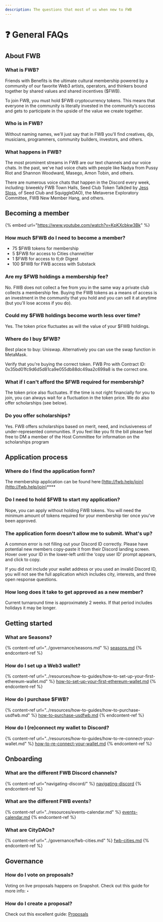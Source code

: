 ```yaml
---
description: The questions that most of us when new to FWB
---
```


# ❓ General FAQs

## About FWB

### What is FWB?

Friends with Benefits is the ultimate cultural membership powered by a community of our favorite Web3 artists, operators, and thinkers bound together by shared values and shared incentives ($FWB).

To join FWB, you must hold $FWB cryptocurrency tokens. This means that everyone in the community is literally invested in the community’s success and gets to participate in the upside of the value we create together.

### Who is in FWB?

Without naming names, we'll just say that in FWB you'll find creatives, djs, musicians, programmers, community builders, investors, and others.

### What happens in FWB?

The most prominent streams in FWB are our text channels and our voice chats. In the past, we've had voice chats with people like Nadya from Pussy Riot and Shannon Woodward, Masego, Amon Tobin, and others.

There are numerous voice chats that happen in the Discord every week, including: biweekly FWB Town Halls, Seed Club Token Talk(led by [Jess Sloss](https://twitter.com/thattallguy), of Seed Club and SquiggleDAO), the Metaverse Exploratory Committee, FWB New Member Hang, and others.

## Becoming a member

{% embed url="https://www.youtube.com/watch?v=KpKXcbkw3Bk" %}

### **How much $FWB do I need to become a member?**

* 75 $FWB tokens for membership
* 5 $FWB for access to Cities channel/tier
* 1 $FWB for access to tl;dr Digest
* 100 $FWB for FWB access with Substack

### **Are my $FWB holdings a membership fee?**

No. FWB does not collect a fee from you in the same way a private club collects a membership fee. Buying the FWB tokens as a means of access is an investment in the community that you hold and you can sell it at anytime (but you'll lose access if you do).

### **Could my $FWB holdings become worth less over time?**

Yes. The token price fluctuates as will the value of your $FWB holdings.

### **Where do I buy $FWB?**

Best place to buy: Uniswap. Alternatively you can use the swap function in MetaMask.

Verify that you're buying the correct token. FWB Pro with Contract ID: 0x35bd01fc9d6d5d81ca9e055db88dc49aa2c699a8 is the correct one.

### **What if I can't afford the $FWB required for membership?**

The token price also fluctuates. If the time is not right financially for you to join, you can always wait for a fluctuation in the token price. We do also offer scholarships (see below).

### **Do you offer scholarships?**

Yes. FWB offers scholarships based on merit, need, and inclusiveness of under-represented communities. If you feel like you fit the bill please feel free to DM a member of the Host Committee for information on the scholarships program

## Application process

### **Where do I find the application form?**

The membership application can be found here:[http://fwb.help/join](http://fwb.help/join)****

### **Do I need to hold $FWB to start my application?**

Nope, you can apply without holding FWB tokens. You will need the minimum amount of tokens required for your membership tier once you've been approved.

### **The application form doesn't allow me to submit. What's up?**

A common error is not filling out your Discord ID correctly. Please have potential new members copy-paste it from their Discord landing screen. Hover over your ID in the lower-left until the ‘copy user ID’ prompt appears, and click to copy.

If you did not include your wallet address or you used an invalid Discord ID, you will not see the full application which includes city, interests, and three open response questions.

### **How long does it take to get approved as a new member?**

Current turnaround time is approximately 2 weeks. If that period includes holidays it may be longer.

## **Getting started**

### **What are Seasons?**

{% content-ref url="../governance/seasons.md" %}
[seasons.md](../governance/seasons.md)
{% endcontent-ref %}

### **How do I set up a Web3 wallet?**

{% content-ref url="../resources/how-to-guides/how-to-set-up-your-first-ethereum-wallet.md" %}
[how-to-set-up-your-first-ethereum-wallet.md](../resources/how-to-guides/how-to-set-up-your-first-ethereum-wallet.md)
{% endcontent-ref %}

### **How do I purchase $FWB?**

{% content-ref url="../resources/how-to-guides/how-to-purchase-usdfwb.md" %}
[how-to-purchase-usdfwb.md](../resources/how-to-guides/how-to-purchase-usdfwb.md)
{% endcontent-ref %}

### **How do I (re)connect my wallet to Discord?**

{% content-ref url="../resources/how-to-guides/how-to-re-connect-your-wallet.md" %}
[how-to-re-connect-your-wallet.md](../resources/how-to-guides/how-to-re-connect-your-wallet.md)
{% endcontent-ref %}

## **Onboarding**

### **What are the different FWB Discord channels?**

{% content-ref url="navigating-discord/" %}
[navigating-discord](navigating-discord/)
{% endcontent-ref %}

### **What are the different FWB events?**

{% content-ref url="../resources/events-calendar.md" %}
[events-calendar.md](../resources/events-calendar.md)
{% endcontent-ref %}

### **What are CityDAOs?**

{% content-ref url="../governance/fwb-cities.md" %}
[fwb-cities.md](../governance/fwb-cities.md)
{% endcontent-ref %}

## **Governance**

### **How do I vote on proposals?**

Voting on live proposals happens on Snapshot. Check out this guide for more info: ‣

### **How do I create a proposal?**

Check out this excellent guide: [Proposals](https://www.notion.so/Proposals-0e23e5bea312403890bbca7c23109f91)

